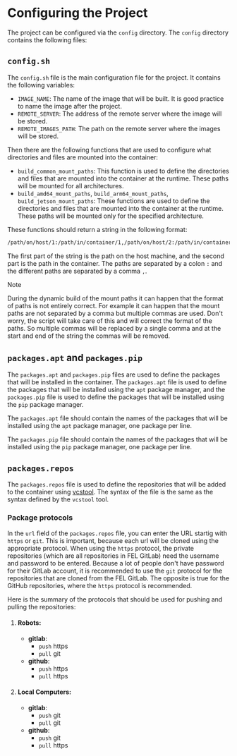# Configuring the Project

The project can be configured via the `config` directory. The `config` directory contains the following files:

## `config.sh`

The `config.sh` file is the main configuration file for the project. It contains the following variables:

- `IMAGE_NAME`: The name of the image that will be built. It is good practice to name the image after the project.
- `REMOTE_SERVER`: The address of the remote server where the image will be stored.
- `REMOTE_IMAGES_PATH`: The path on the remote server where the images will be stored.

Then there are the following functions that are used to configure what directories and files are mounted into the container:

- `build_common_mount_paths`: This function is used to define the directories and files that are mounted into the container at the runtime. These paths will be mounted for all architectures.
- `build_amd64_mount_paths`, `build_arm64_mount_paths`, `build_jetson_mount_paths`: These functions are used to define the directories and files that are mounted into the container at the runtime. These paths will be mounted only for the specified architecture.

These functions should return a string in the following format:

```bash
/path/on/host/1:/path/in/container/1,/path/on/host/2:/path/in/container/2
```

The first part of the string is the path on the host machine, and the second part is the path in the container. The paths are separated by a colon `:` and the different paths are separated by a comma `,`.

> [!NOTE] 
> During the dynamic build of the mount paths it can happen that the format of paths is not entirely correct. For example it can happen that the mount paths are not separated by a comma but multiple commas are used. Don't worry, the script will take care of this and will correct the format of the paths. So multiple commas will be replaced by a single comma and at the start and end of the string the commas will be removed.

## `packages.apt` and `packages.pip`

The `packages.apt` and `packages.pip` files are used to define the packages that will be installed in the container. The `packages.apt` file is used to define the packages that will be installed using the `apt` package manager, and the `packages.pip` file is used to define the packages that will be installed using the `pip` package manager.

The `packages.apt` file should contain the names of the packages that will be installed using the `apt` package manager, one package per line.

The `packages.pip` file should contain the names of the packages that will be installed using the `pip` package manager, one package per line.

## `packages.repos`

The `packages.repos` file is used to define the repositories that will be added to the container using [vcstool](https://github.com/dirk-thomas/vcstool). The syntax of the file is the same as the syntax defined by the `vcstool` tool. 

### Package protocols

In the `url` field of the `packages.repos` file, you can enter the URL startig with `https` or `git`. This is important, because each url will be cloned using the appropriate protocol. When using the `https` protocol, the private repositories (which are all repositories in FEL GitLab) need the username and password to be entered. Because a lot of people don't have password for their GitLab account, it is recommended to use the `git` protocol for the repositories that are cloned from the FEL GitLab. The opposite is true for the GitHub repositories, where the `https` protocol is recommended.

Here is the summary of the protocols that should be used for pushing and pulling the repositories:

1. #### Robots:
    - **gitlab**:
        - `push` https
        - `pull` git
    - **github**:
        - `push` https
        - `pull` https
2. #### Local Computers:
    - **gitlab**:
        - `push` git
        - `pull` git
    - **github**:
        - `push` git
        - `pull` https

